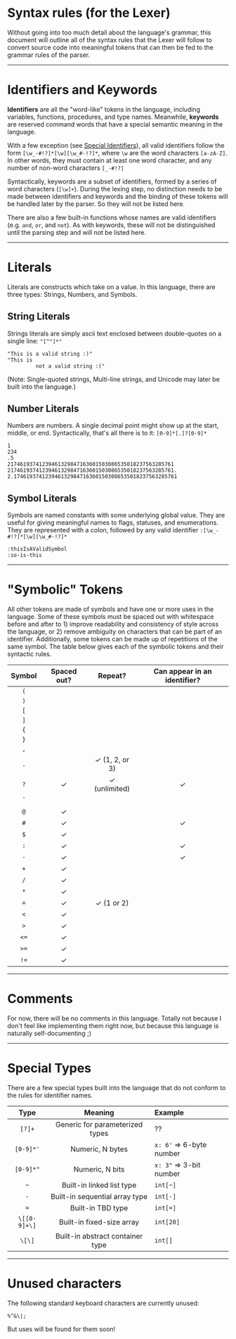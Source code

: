 # Syntax rules (for the Lexer)

Without going into too much detail about the language's grammar, this document will outline all of the syntax rules that the Lexer will follow to convert source code into meaningful tokens that can then be fed to the grammar rules of the parser.

---

# Identifiers and Keywords

**Identifiers** are all the "word-like" tokens in the language, including variables, functions, procedures, and type names. Meanwhile, **keywords** are reserved command words that have a special semantic meaning in the language.

With a few exception (see [Special Identifiers](#special-identifiers)), all valid identifiers follow the form `[\w_-#!?]*[\w][\w_#-!?]*`, where `\w` are the word characters `[a-zA-Z]`. In other words, they must contain at least one word character, and any number of non-word characters `[_-#!?]`

Syntactically, keywords are a subset of identifiers, formed by a series of word characters (`[\w]+`). During the lexing step, no distinction needs to be made between identifiers and keywords and the binding of these tokens will be handled later by the parser. So they will not be listed here.

There are also a few built-in functions whose names are valid identifiers (e.g. `and`, `or`, and `not`). As with keywords, these will not be distinguished until the parsing step and will not be listed here.

---

# Literals

Literals are constructs which take on a value. In this language, there are three types: Strings, Numbers, and Symbols.

## String Literals

Strings literals are simply ascii text enclosed between double-quotes on a single line: `"[^"]*"`

```
"This is a valid string :)"
"This is
         not a valid string :("
```

(Note: Single-quoted strings, Multi-line strings, and Unicode may later be built into the language.)

## Number Literals

Numbers are numbers. A single decimal point might show up at the start, middle, or end. Syntactically, that's all there is to it: `[0-9]*[.]?[0-9]*`

```
1
234
.5
21746193741239461329847163601503086535018237563285761
21746193741239461329847163601503086535018237563285761.
2.1746193741239461329847163601503086535018237563285761
```

## Symbol Literals

Symbols are named constants with some underlying global value. They are useful for giving meaningful names to flags, statuses, and enumerations. They are represented with a colon, followed by any valid identifier `:[\w_-#!?]*[\w][\w_#-!?]*`

```
:thisIsAValidSymbol
:so-is-this
```

---

# "Symbolic" Tokens

All other tokens are made of symbols and have one or more uses in the language. Some of these symbols must be spaced out with whitespace before and after to 1) improve readability and consistency of style across the language, or 2) remove ambiguity on characters that can be part of an identifier. Additionally, some tokens can be made up of repetitions of the same symbol. The table below gives each of the symbolic tokens and their syntactic rules.

Symbol | Spaced out? | Repeat?        | Can appear in an identifier?
:-----:|:-----------:|:--------------:|:---------------------------:
`(`    |             |                |
`)`    |             |                |
`[`    |             |                |
`]`    |             |                |
`{`    |             |                |
`}`    |             |                |
`,`    |             |                |
`.`    |             | ✓ (1, 2, or 3) |
`?`    | ✓           | ✓ (unlimited)  | ✓
\`     |             |                |
`@`    | ✓           |                |
`#`    | ✓           |                | ✓
`$`    | ✓           |                |
`:`    | ✓           |                | ✓
`-`    | ✓           |                | ✓
`+`    | ✓           |                |
`/`    | ✓           |                |
`*`    | ✓           |                |
`=`    | ✓           | ✓ (1 or 2)     |
`<`    | ✓           |                |
`>`    | ✓           |                |
`<=`   | ✓           |                |
`>=`   | ✓           |                |
`!=`   | ✓           |                |

---

# Comments

For now, there will be no comments in this language. Totally not because I don't feel like implementing them right now, but because this language is naturally self-documenting ;)

---

# Special Types

There are a few special types built into the language that do not conform to the rules for identifier names.

Type         | Meaning                          | Example
:-----------:|:--------------------------------:|:--------------
`[?]+`       | Generic for parameterized types  | ??
`[0-9]*'`    | Numeric, N bytes                 | `x: 6'` => 6-byte number
`[0-9]*"`    | Numeric, N bits                  | `x: 3"` => 3-bit number
`~`          | Built-in linked list type        | `int[~]`
`-`          | Built-in sequential array type   | `int[-]`
`=`          | Built-in TBD type                | `int[=]`
`\[[0-9]+\]` | Built-in fixed-size array        | `int[20]`
`\[\]`       | Built-in abstract container type | `int[]`

---

# Unused characters

The following standard keyboard characters are currently unused:

```
%^&\|;
```

But uses will be found for them soon!
